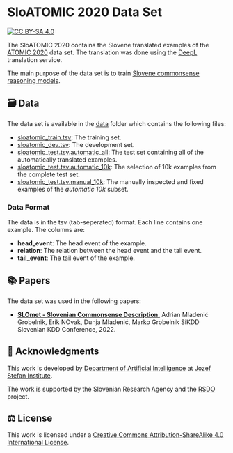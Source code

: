 # SloATOMIC 2020 Data Set

[![CC BY-SA 4.0][cc-by-sa-shield]][cc-by-sa]

The SloATOMIC 2020 contains the Slovene translated examples of the [ATOMIC 2020][atomic-2020] data set.
The translation was done using the [DeepL][deepl] translation service.

The main purpose of the data set is to train [Slovene commonsense reasoning models][slomet-atomic-2020].

## 🗃️ Data

The data set is available in the [data](data) folder which contains the following files:

- [sloatomic_train.tsv](data/sloatomic_train.tsv): The training set.
- [sloatomic_dev.tsv](data/sloatomic_dev.tsv): The development set.
- [sloatomic_test.tsv.automatic_all](data/sloatomic_test.tsv.automatic_all): The test set containing all of the automatically translated examples.
- [sloatomic_test.tsv.automatic_10k](data/sloatomic_test.tsv.automatic_10k): The selection of 10k examples from the complete test set.
- [sloatomic_test.tsv.manual_10k](data/sloatomic_test.tsv.manual_10k): The manually inspected and fixed examples of the _automatic 10k_ subset.

### Data Format

The data is in the tsv (tab-seperated) format. Each line contains one example. The columns are:

- **head_event**: The head event of the example.
- **relation**: The relation between the head event and the tail event.
- **tail_event**: The tail event of the example.

## 📚 Papers

The data set was used in the following papers:

- **[SLOmet - Slovenian Commonsense Description.][published-paper]**
  Adrian Mladenić Grobelnik, Erik NOvak, Dunja Mladenić, Marko Grobelnik
  SiKDD Slovenian KDD Conference, 2022.

## 📣 Acknowledgments

This work is developed by [Department of Artificial Intelligence][ailab] at [Jozef Stefan Institute][ijs].

The work is supported by the Slovenian Research Agency and the [RSDO][rsdo] project.

## ⚖️ License

This work is licensed under a
[Creative Commons Attribution-ShareAlike 4.0 International License][cc-by-sa].

[deepl]: https://www.deepl.com/translator
[atomic-2020]: https://allenai.org/data/atomic-2020
[slomet-atomic-2020]: https://github.com/eriknovak/RSDO-SLOmet-atomic-2020
[ailab]: http://ailab.ijs.si/
[ijs]: https://www.ijs.si/
[rsdo]: https://www.cjvt.si/rsdo/en/project/
[published-paper]: https://ailab.ijs.si/dunja/SiKDD2022/Papers/SiKDD2022_paper_5674.pdf
[cc-by-sa]: http://creativecommons.org/licenses/by-sa/4.0/
[cc-by-sa-shield]: https://img.shields.io/badge/License-CC%20BY--SA%204.0-lightgrey.svg

